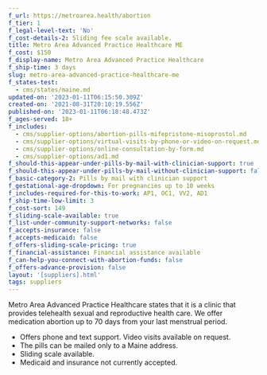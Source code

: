 ```yaml
---
f_url: https://metroarea.health/abortion
f_tier: 1
f_legal-level-text: 'No'
f_cost-details-2: Sliding fee scale available.
title: Metro Area Advanced Practice Healthcare ME
f_cost: $150
f_display-name: Metro Area Advanced Practice Healthcare
f_ship-time: 3 days
slug: metro-area-advanced-practice-healthcare-me
f_states-test:
  - cms/states/maine.md
updated-on: '2023-01-11T06:15:50.309Z'
created-on: '2021-08-31T20:10:19.556Z'
published-on: '2023-01-11T06:18:48.473Z'
f_ages-served: 18+
f_includes:
  - cms/supplier-options/abortion-pills-mifepristone-misoprostol.md
  - cms/supplier-options/virtual-visits-by-phone-or-video-on-request.md
  - cms/supplier-options/online-consultation-by-form.md
  - cms/supplier-options/ad1.md
f_should-this-appear-under-pills-by-mail-with-clinician-support: true
f_should-this-appear-under-pills-by-mail-without-clinician-support: false
f_basic-category-2: Pills by mail with clinician support
f_gestational-age-dropdown: For pregnancies up to 10 weeks
f_includes-required-for-this-to-work: AP1, OC1, VV2, AD1
f_ship-time-low-limit: 3
f_cost-sort: 149
f_sliding-scale-available: true
f_list-under-community-support-networks: false
f_accepts-insurance: false
f_accepts-medicaid: false
f_offers-sliding-scale-pricing: true
f_financial-assistance: Financial assistance available
f_can-help-you-connect-with-abortion-funds: false
f_offers-advance-provision: false
layout: '[suppliers].html'
tags: suppliers
---
```


Metro Area Advanced Practice Healthcare states that it is a clinic that provides telehealth sexual and reproductive health care. We offer medication abortion up to 70 days from your last menstrual period.  

*   Offers phone and text support. Video visits available on request.
*   The pills can be mailed only to a Maine address.
*   Sliding scale available.
*   Medicaid and insurance not currently accepted.
